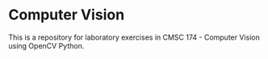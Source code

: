 # Computer Vision
This is a repository for laboratory exercises in CMSC 174 - Computer Vision using OpenCV Python.
